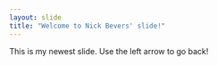 ```yaml
---
layout: slide
title: "Welcome to Nick Bevers' slide!"
---
```

This is my newest slide.
Use the left arrow to go back!